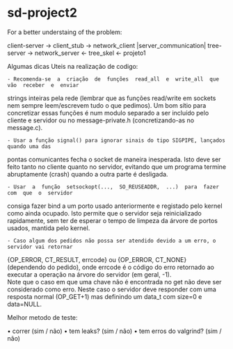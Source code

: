 # sd-project2

For a better understaing of the problem:

client-server   ->    client_stub    ->    network_client
                                       |server_communication|
                     tree-server     ->   network_server  <-    tree_skel   <- projeto1
 

Algumas dicas Uteis na realização de codigo:
     
    - Recomenda-se  a  criação  de  funções  read_all  e  write_all  que  vão  receber  e  enviar 
strings inteiras pela rede (lembrar que as funções read/write em sockets nem sempre 
leem/escrevem tudo o que pedimos). Um bom sítio para concretizar essas funções é 
num modulo separado a ser incluído pelo cliente e servidor ou no message-private.h 
(concretizando-as no message.c).  

    - Usar a função signal() para ignorar sinais do tipo SIGPIPE, lançados quando uma das 
pontas comunicantes fecha o socket de maneira inesperada. Isto deve ser feito tanto no 
cliente quanto no servidor, evitando que um programa termine abruptamente (crash) 
quando a outra parte é desligada. 
    
    - Usar  a  função  setsockopt(...,  SO_REUSEADDR,  ...)  para  fazer  com  que  o  servidor 
consiga fazer bind a um porto usado anteriormente e registado pelo kernel como ainda 
ocupado. Isto permite que o servidor seja reinicializado rapidamente, sem ter de esperar 
o tempo de limpeza da árvore de portos usados, mantida pelo kernel. 
    
    - Caso algum dos pedidos não possa ser atendido devido a um erro, o servidor vai retornar 
{OP_ERROR, CT_RESULT, errcode} ou {OP_ERROR, CT_NONE} (dependendo do 
pedido), onde errcode é o código do erro retornado ao executar a operação na árvore 
do servidor (em geral, -1).  
Note que o caso em que uma chave não é encontrada no get não deve ser considerado 
como  erro.  Neste  caso  o  servidor  deve  responder  com  uma  resposta  normal 
(OP_GET+1) mas definindo um data_t com size=0 e data=NULL.

Melhor metodo de teste:

 • correr (sim / não)
 • tem leaks? (sim / não)
 • tem erros do valgrind? (sim / não)
